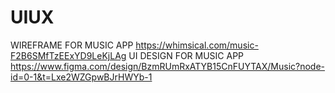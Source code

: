 # UIUX
WIREFRAME FOR MUSIC APP
https://whimsical.com/music-F2B6SMfTzEExYD9LeKjLAg
UI DESIGN FOR MUSIC APP
https://www.figma.com/design/BzmRUmRxATYB15CnFUYTAX/Music?node-id=0-1&t=Lxe2WZGpwBJrHWYb-1
